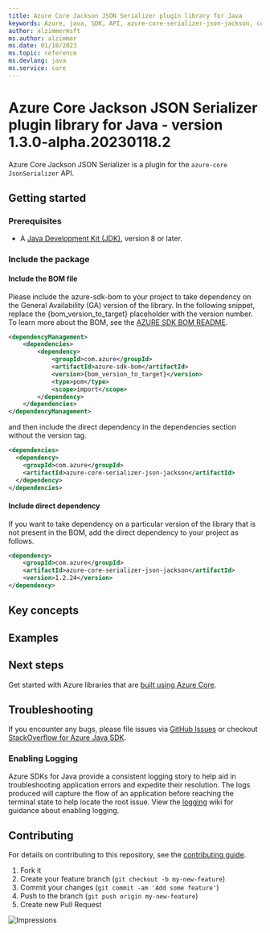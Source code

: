 ```yaml
---
title: Azure Core Jackson JSON Serializer plugin library for Java
keywords: Azure, java, SDK, API, azure-core-serializer-json-jackson, core
author: alzimmermsft
ms.author: alzimmer
ms.date: 01/18/2023
ms.topic: reference
ms.devlang: java
ms.service: core
---
```

# Azure Core Jackson JSON Serializer plugin library for Java - version 1.3.0-alpha.20230118.2 


Azure Core Jackson JSON Serializer is a plugin for the `azure-core` `JsonSerializer` API.

## Getting started

### Prerequisites

- A [Java Development Kit (JDK)][jdk_link], version 8 or later.

### Include the package
#### Include the BOM file

Please include the azure-sdk-bom to your project to take dependency on the General Availability (GA) version of the library. In the following snippet, replace the {bom_version_to_target} placeholder with the version number.
To learn more about the BOM, see the [AZURE SDK BOM README](https://github.com/Azure/azure-sdk-for-java/blob/main/sdk/boms/azure-sdk-bom/README.md).

```xml
<dependencyManagement>
    <dependencies>
        <dependency>
            <groupId>com.azure</groupId>
            <artifactId>azure-sdk-bom</artifactId>
            <version>{bom_version_to_target}</version>
            <type>pom</type>
            <scope>import</scope>
        </dependency>
    </dependencies>
</dependencyManagement>
```
and then include the direct dependency in the dependencies section without the version tag.

```xml
<dependencies>
  <dependency>
    <groupId>com.azure</groupId>
    <artifactId>azure-core-serializer-json-jackson</artifactId>
  </dependency>
</dependencies>
```

#### Include direct dependency
If you want to take dependency on a particular version of the library that is not present in the BOM,
add the direct dependency to your project as follows.

[//]: # ({x-version-update-start;com.azure:azure-core-serializer-json-jackson;current})
```xml
<dependency>
    <groupId>com.azure</groupId>
    <artifactId>azure-core-serializer-json-jackson</artifactId>
    <version>1.2.24</version>
</dependency>
```
[//]: # ({x-version-update-end})

## Key concepts

## Examples

## Next steps

Get started with Azure libraries that are [built using Azure Core](https://azure.github.io/azure-sdk/releases/latest/#java).

## Troubleshooting

If you encounter any bugs, please file issues via [GitHub Issues](https://github.com/Azure/azure-sdk-for-java/issues/new/choose)
or checkout [StackOverflow for Azure Java SDK](https://stackoverflow.com/questions/tagged/azure-java-sdk).

### Enabling Logging

Azure SDKs for Java provide a consistent logging story to help aid in troubleshooting application errors and expedite
their resolution. The logs produced will capture the flow of an application before reaching the terminal state to help
locate the root issue. View the [logging][logging] wiki for guidance about enabling logging.

## Contributing

For details on contributing to this repository, see the [contributing guide](https://github.com/Azure/azure-sdk-for-java/blob/main/CONTRIBUTING.md).

1. Fork it
2. Create your feature branch (`git checkout -b my-new-feature`)
3. Commit your changes (`git commit -am 'Add some feature'`)
4. Push to the branch (`git push origin my-new-feature`)
5. Create new Pull Request

<!-- Links -->
[logging]: https://github.com/Azure/azure-sdk-for-java/wiki/Logging-with-Azure-SDK
[jdk_link]: /java/azure/jdk/?view=azure-java-stable

![Impressions](https://azure-sdk-impressions.azurewebsites.net/api/impressions/azure-sdk-for-java%2Fsdk%2Fcore%2Fazure-core-serializer-json-jackson%2FREADME.png)

